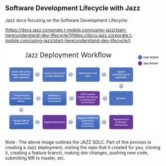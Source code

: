 ## Software Development Lifecycle with Jazz

Jazz docs focusing on the Software Development Lifecycle: 

[https://docs.jazz.corporate.t-mobile.com/using-jazz/start-here/understand-dev-lifecycle/](https://docs.jazz.corporate.t-mobile.com/using-jazz/start-here/understand-dev-lifecycle/)



![](jazz-sdlc.png)


Note : The above image outlines the JAZZ SDLC.  Part of this process is creating a Jazz deployment, visiting the repo that it created for you, 
cloning it, creating a feature branch, making dev changes, pushing new code, submitting MR to master, etc.  

 

